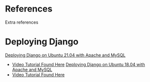 # References
Extra references 

# Deploying Django
[Deploying Django on Ubuntu 21.04 with Apache and MySQL](./Deploying_Django/ubuntu-21.04_Apache_Mysql)  
* [Video Tutorial Found Here](https://youtu.be/UY_UIH89elA)
[Deploying Django on Ubuntu 18.04 with Apache and MySQL](./Deploying_Django/ubuntu-18.04_Apache_Mysql)  
* [Video Tutorial Found Here](https://www.youtube.com/watch?v=Xjdv31k-Kf4)
